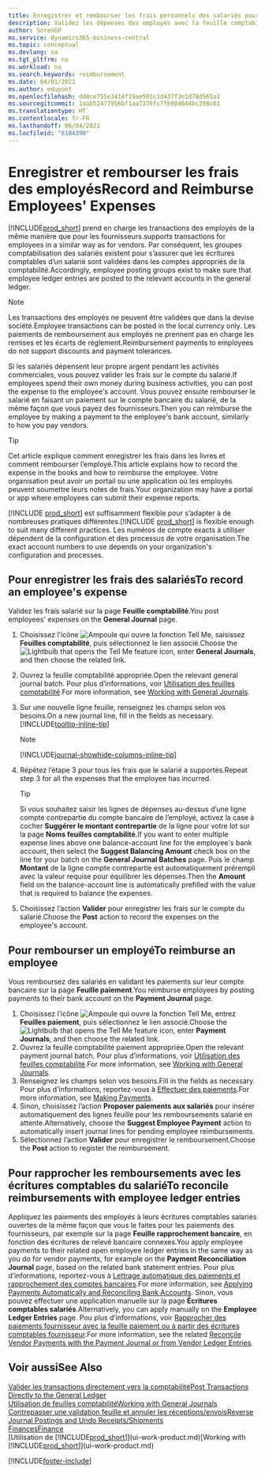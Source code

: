 ```yaml
---
title: Enregistrer et rembourser les frais personnels des salariés pour les activités commerciales
description: Validez les dépenses des employés avec la feuille comptabilité sur le compte de l’employé et validez par la suite un paiement sur le compte bancaire de l’employé pour rembourser les frais liés à l’entreprise.
author: SorenGP
ms.service: dynamics365-business-central
ms.topic: conceptual
ms.devlang: na
ms.tgt_pltfrm: na
ms.workload: na
ms.search.keywords: reimbursement
ms.date: 04/01/2021
ms.author: edupont
ms.openlocfilehash: dd4ce755e3414f19ae501c1d437f3e1d78d565a1
ms.sourcegitcommit: 1aab52477956bf1aa7376fc7fb984644bc398c61
ms.translationtype: HT
ms.contentlocale: fr-FR
ms.lasthandoff: 06/04/2021
ms.locfileid: "6184398"
---
```

# <a name="record-and-reimburse-employees-expenses"></a><span data-ttu-id="35fac-103">Enregistrer et rembourser les frais des employés</span><span class="sxs-lookup"><span data-stu-id="35fac-103">Record and Reimburse Employees' Expenses</span></span>

[!INCLUDE[prod_short](includes/prod_short.md)] <span data-ttu-id="35fac-104">prend en charge les transactions des employés de la même manière que pour les fournisseurs.</span><span class="sxs-lookup"><span data-stu-id="35fac-104">supports transactions for employees in a similar way as for vendors.</span></span> <span data-ttu-id="35fac-105">Par conséquent, les groupes comptabilisation des salariés existent pour s’assurer que les écritures comptables d’un salarié sont validées dans les comptes appropriés de la comptabilité.</span><span class="sxs-lookup"><span data-stu-id="35fac-105">Accordingly, employee posting groups exist to make sure that employee ledger entries are posted to the relevant accounts in the general ledger.</span></span>

> [!NOTE]  
> <span data-ttu-id="35fac-106">Les transactions des employés ne peuvent être validées que dans la devise société.</span><span class="sxs-lookup"><span data-stu-id="35fac-106">Employee transactions can be posted in the local currency only.</span></span> <span data-ttu-id="35fac-107">Les paiements de remboursement aux employés ne prennent pas en charge les remises et les écarts de règlement.</span><span class="sxs-lookup"><span data-stu-id="35fac-107">Reimbursement payments to employees do not support discounts and payment tolerances.</span></span>

<span data-ttu-id="35fac-108">Si les salariés dépensent leur propre argent pendant les activités commerciales, vous pouvez valider les frais sur le compte du salarié.</span><span class="sxs-lookup"><span data-stu-id="35fac-108">If employees spend their own money during business activities, you can post the expense to the employee's account.</span></span> <span data-ttu-id="35fac-109">Vous pouvez ensuite rembourser le salarié en faisant un paiement sur le compte bancaire du salarié, de la même façon que vous payez des fournisseurs.</span><span class="sxs-lookup"><span data-stu-id="35fac-109">Then you can reimburse the employee by making a payment to the employee's bank account, similarly to how you pay vendors.</span></span>  

> [!TIP]
> <span data-ttu-id="35fac-110">Cet article explique comment enregistrer les frais dans les livres et comment rembourser l’employé.</span><span class="sxs-lookup"><span data-stu-id="35fac-110">This article explains how to record the expense in the books and how to reimburse the employee.</span></span> <span data-ttu-id="35fac-111">Votre organisation peut avoir un portail ou une application où les employés peuvent soumettre leurs notes de frais.</span><span class="sxs-lookup"><span data-stu-id="35fac-111">Your organization may have a portal or app where employees can submit their expense reports.</span></span>

<span data-ttu-id="35fac-112">[!INCLUDE [prod_short](includes/prod_short.md)] est suffisamment flexible pour s’adapter à de nombreuses pratiques différentes.</span><span class="sxs-lookup"><span data-stu-id="35fac-112">[!INCLUDE [prod_short](includes/prod_short.md)] is flexible enough to suit many different practices.</span></span> <span data-ttu-id="35fac-113">Les numéros de compte exacts à utiliser dépendent de la configuration et des processus de votre organisation.</span><span class="sxs-lookup"><span data-stu-id="35fac-113">The exact account numbers to use depends on your organization's configuration and processes.</span></span>  

## <a name="to-record-an-employees-expense"></a><span data-ttu-id="35fac-114">Pour enregistrer les frais des salariés</span><span class="sxs-lookup"><span data-stu-id="35fac-114">To record an employee's expense</span></span>

<span data-ttu-id="35fac-115">Validez les frais salarié sur la page **Feuille comptabilité**.</span><span class="sxs-lookup"><span data-stu-id="35fac-115">You post employees' expenses on the **General Journal** page.</span></span>

1. <span data-ttu-id="35fac-116">Choisissez l’icône ![Ampoule qui ouvre la fonction Tell Me](media/ui-search/search_small.png "Dites-moi ce que vous voulez faire"), saisissez **Feuilles comptabilité**, puis sélectionnez le lien associé.</span><span class="sxs-lookup"><span data-stu-id="35fac-116">Choose the ![Lightbulb that opens the Tell Me feature](media/ui-search/search_small.png "Tell me what you want to do") icon, enter **General Journals**, and then choose the related link.</span></span>  
2. <span data-ttu-id="35fac-117">Ouvrez la feuille comptabilité appropriée.</span><span class="sxs-lookup"><span data-stu-id="35fac-117">Open the relevant general journal batch.</span></span> <span data-ttu-id="35fac-118">Pour plus d’informations, voir [Utilisation des feuilles comptabilité](ui-work-general-journals.md).</span><span class="sxs-lookup"><span data-stu-id="35fac-118">For more information, see [Working with General Journals](ui-work-general-journals.md).</span></span>
3. <span data-ttu-id="35fac-119">Sur une nouvelle ligne feuille, renseignez les champs selon vos besoins.</span><span class="sxs-lookup"><span data-stu-id="35fac-119">On a new journal line, fill in the fields as necessary.</span></span> [!INCLUDE[tooltip-inline-tip](includes/tooltip-inline-tip_md.md)]  

    > [!NOTE]
    > [!INCLUDE[journal-showhide-columns-inline-tip](includes/journal-showhide-columns-inline-tip.md)]
4. <span data-ttu-id="35fac-120">Répétez l’étape 3 pour tous les frais que le salarié a supportés.</span><span class="sxs-lookup"><span data-stu-id="35fac-120">Repeat step 3 for all the expenses that the employee has incurred.</span></span>

    > [!TIP]  
    > <span data-ttu-id="35fac-121">Si vous souhaitez saisir les lignes de dépenses au-dessus d’une ligne compte contrepartie du compte bancaire de l’employé, activez la case à cocher **Suggérer le montant contrepartie** de la ligne pour votre lot sur la page **Noms feuilles comptabilité**.</span><span class="sxs-lookup"><span data-stu-id="35fac-121">If you want to enter multiple expense lines above one balance-account line for the employee's bank account, then select the **Suggest Balancing Amount** check box on the line for your batch on the **General Journal Batches** page.</span></span> <span data-ttu-id="35fac-122">Puis le champ **Montant** de la ligne compte contrepartie est automatiquement prérempli avec la valeur requise pour équilibrer les dépenses.</span><span class="sxs-lookup"><span data-stu-id="35fac-122">Then the **Amount** field on the balance-account line is automatically prefilled with the value that is required to balance the expenses.</span></span>
5. <span data-ttu-id="35fac-123">Choisissez l’action **Valider** pour enregistrer les frais sur le compte du salarié.</span><span class="sxs-lookup"><span data-stu-id="35fac-123">Choose the **Post** action to record the expenses on the employee's account.</span></span>

## <a name="to-reimburse-an-employee"></a><span data-ttu-id="35fac-124">Pour rembourser un employé</span><span class="sxs-lookup"><span data-stu-id="35fac-124">To reimburse an employee</span></span>

<span data-ttu-id="35fac-125">Vous remboursez des salariés en validant les paiements sur leur compte bancaire sur la page **Feuille paiement**.</span><span class="sxs-lookup"><span data-stu-id="35fac-125">You reimburse employees by posting payments to their bank account on the **Payment Journal** page.</span></span>  

1. <span data-ttu-id="35fac-126">Choisissez l’icône ![Ampoule qui ouvre la fonction Tell Me](media/ui-search/search_small.png "Dites-moi ce que vous voulez faire"), entrez **Feuilles paiement**, puis sélectionnez le lien associé.</span><span class="sxs-lookup"><span data-stu-id="35fac-126">Choose the ![Lightbulb that opens the Tell Me feature](media/ui-search/search_small.png "Tell me what you want to do") icon, enter **Payment Journals**, and then choose the related link.</span></span>
2. <span data-ttu-id="35fac-127">Ouvrez la feuille comptabilité paiement appropriée.</span><span class="sxs-lookup"><span data-stu-id="35fac-127">Open the relevant payment journal batch.</span></span> <span data-ttu-id="35fac-128">Pour plus d’informations, voir [Utilisation des feuilles comptabilité](ui-work-general-journals.md).</span><span class="sxs-lookup"><span data-stu-id="35fac-128">For more information, see [Working with General Journals](ui-work-general-journals.md).</span></span>
3. <span data-ttu-id="35fac-129">Renseignez les champs selon vos besoins.</span><span class="sxs-lookup"><span data-stu-id="35fac-129">Fill in the fields as necessary.</span></span> <span data-ttu-id="35fac-130">Pour plus d’informations, reportez-vous à [Effectuer des paiements](payables-make-payments.md).</span><span class="sxs-lookup"><span data-stu-id="35fac-130">For more information, see [Making Payments](payables-make-payments.md).</span></span>
4. <span data-ttu-id="35fac-131">Sinon, choisissez l’action **Proposer paiements aux salariés** pour insérer automatiquement des lignes feuille pour les remboursements salarié en attente.</span><span class="sxs-lookup"><span data-stu-id="35fac-131">Alternatively, choose the **Suggest Employee Payment** action to automatically insert journal lines for pending employee reimbursements.</span></span>
5. <span data-ttu-id="35fac-132">Sélectionnez l’action **Valider** pour enregistrer le remboursement.</span><span class="sxs-lookup"><span data-stu-id="35fac-132">Choose the **Post** action to register the reimbursement.</span></span>  

## <a name="to-reconcile-reimbursements-with-employee-ledger-entries"></a><span data-ttu-id="35fac-133">Pour rapprocher les remboursements avec les écritures comptables du salarié</span><span class="sxs-lookup"><span data-stu-id="35fac-133">To reconcile reimbursements with employee ledger entries</span></span>

<span data-ttu-id="35fac-134">Appliquez les paiements des employés à leurs écritures comptables salariés ouvertes de la même façon que vous le faites pour les paiements des fournisseurs, par exemple sur la page **Feuille rapprochement bancaire**, en fonction des écritures de relevé bancaire connexes.</span><span class="sxs-lookup"><span data-stu-id="35fac-134">You apply employee payments to their related open employee ledger entries in the same way as you do for vendor payments, for example on the **Payment Reconciliation Journal** page, based on the related bank statement entries.</span></span> <span data-ttu-id="35fac-135">Pour plus d’informations, reportez-vous à [Lettrage automatique des paiements et rapprochement des comptes bancaires](receivables-apply-payments-auto-reconcile-bank-accounts.md).</span><span class="sxs-lookup"><span data-stu-id="35fac-135">For more information, see [Applying Payments Automatically and Reconciling Bank Accounts](receivables-apply-payments-auto-reconcile-bank-accounts.md).</span></span> <span data-ttu-id="35fac-136">Sinon, vous pouvez effectuer une application manuelle sur la page **Écritures comptables salariés**.</span><span class="sxs-lookup"><span data-stu-id="35fac-136">Alternatively, you can apply manually on the **Employee Ledger Entries** page.</span></span> <span data-ttu-id="35fac-137">Pou plus d’informations, voir [Rapprocher des paiements fournisseur avec la feuille paiement ou à partir des écritures comptables fournisseur](payables-how-apply-purchase-transactions-manually.md).</span><span class="sxs-lookup"><span data-stu-id="35fac-137">For more information, see the related [Reconcile Vendor Payments with the Payment Journal or from Vendor Ledger Entries](payables-how-apply-purchase-transactions-manually.md).</span></span>  

## <a name="see-also"></a><span data-ttu-id="35fac-138">Voir aussi</span><span class="sxs-lookup"><span data-stu-id="35fac-138">See Also</span></span>

[<span data-ttu-id="35fac-139">Valider les transactions directement vers la comptabilité</span><span class="sxs-lookup"><span data-stu-id="35fac-139">Post Transactions Directly to the General Ledger</span></span>](finance-how-post-transactions-directly.md)  
[<span data-ttu-id="35fac-140">Utilisation de feuilles comptabilité</span><span class="sxs-lookup"><span data-stu-id="35fac-140">Working with General Journals</span></span>](ui-work-general-journals.md)  
[<span data-ttu-id="35fac-141">Contrepasser une validation feuille et annuler les réceptions/envois</span><span class="sxs-lookup"><span data-stu-id="35fac-141">Reverse Journal Postings and Undo Receipts/Shipments</span></span>](finance-how-reverse-journal-posting.md)  
[<span data-ttu-id="35fac-142">Finances</span><span class="sxs-lookup"><span data-stu-id="35fac-142">Finance</span></span>](finance.md)  
<span data-ttu-id="35fac-143">[Utilisation de [!INCLUDE[prod_short](includes/prod_short.md)]](ui-work-product.md)</span><span class="sxs-lookup"><span data-stu-id="35fac-143">[Working with [!INCLUDE[prod_short](includes/prod_short.md)]](ui-work-product.md)</span></span>  


[!INCLUDE[footer-include](includes/footer-banner.md)]